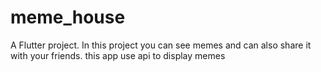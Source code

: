 # meme_house

A Flutter project.
In this project you can see memes and can also share it with your friends.
this app use api to display memes


